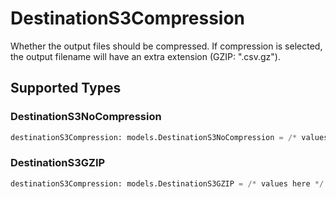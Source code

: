 # DestinationS3Compression

Whether the output files should be compressed. If compression is selected, the output filename will have an extra extension (GZIP: ".csv.gz").


## Supported Types

### DestinationS3NoCompression

```python
destinationS3Compression: models.DestinationS3NoCompression = /* values here */
```

### DestinationS3GZIP

```python
destinationS3Compression: models.DestinationS3GZIP = /* values here */
```

